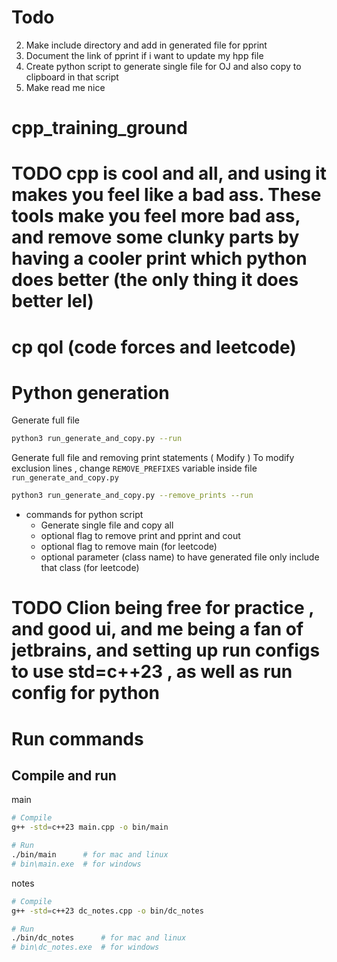 # Todo

2. Make include directory and add in generated file for pprint
3. Document the link of pprint if i want to update my hpp file
4. Create python script to generate single file for OJ and also copy to clipboard in that script
5. Make read me nice
# cpp_training_ground

# TODO cpp is cool and all, and using it makes you feel like a bad ass. These tools make you feel more bad ass, and remove some clunky parts by having a cooler print which python does better (the only thing it does better lel) 


# cp qol (code forces and leetcode)

# Python generation

Generate full file 
```bash
python3 run_generate_and_copy.py --run
```

Generate full file and removing print statements ( Modify )
To modify exclusion lines , change `REMOVE_PREFIXES` variable inside file `run_generate_and_copy.py` 
```bash
python3 run_generate_and_copy.py --remove_prints --run 
```
- commands for python script 
  - Generate single file and copy all
  - optional flag to remove print and pprint and cout
  - optional flag to remove main (for leetcode)
  - optional parameter (class name) to have generated file only include that class  (for leetcode)

# TODO Clion being free for practice , and good ui, and me being a fan of jetbrains, and setting up run configs to use std=c++23 , as well as run config for python

# 

# Run commands

## Compile and run

main
```bash
# Compile
g++ -std=c++23 main.cpp -o bin/main

# Run
./bin/main      # for mac and linux
# bin\main.exe  # for windows
```

notes
```bash
# Compile
g++ -std=c++23 dc_notes.cpp -o bin/dc_notes

# Run
./bin/dc_notes      # for mac and linux
# bin\dc_notes.exe  # for windows
```
